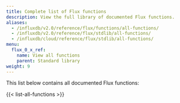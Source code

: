 ```yaml
---
title: Complete list of Flux functions
description: View the full library of documented Flux functions.
aliases:
  - /influxdb/v2.0/reference/flux/functions/all-functions/
  - /influxdb/v2.0/reference/flux/stdlib/all-functions/
  - /influxdb/cloud/reference/flux/stdlib/all-functions/
menu:
  flux_0_x_ref:
    name: View all functions
    parent: Standard library
weight: 9
---
```


This list below contains all documented Flux functions:

{{< list-all-functions >}}
